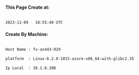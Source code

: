 
   
#### This Page Create at:

```bash

2023-11-09 - 18:55:40 UTC

```

#### Create By Machine:

```bash

Host Name : fv-az443-929

platform  : Linux-6.2.0-1015-azure-x86_64-with-glibc2.35

Ip Local  : 10.1.0.200

```

